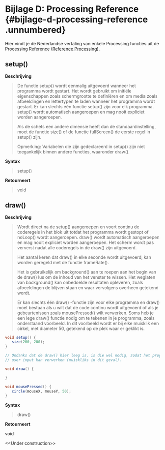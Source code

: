 # Bijlage D: Processing Reference {#bijlage-d-processing-reference .unnumbered}

Hier vindt je de Nederlandse vertaling van enkele Processing functies uit de Processing Reference ([Reference Processing](https://processing.org/reference)).

## setup()

**Beschrijving**

> De functie setup() wordt eenmalig uitgevoerd wanneer het programma wordt gestart. Het wordt gebruikt om initiële eigenschappen zoals schermgrootte te definiëren en om media zoals afbeeldingen en lettertypen te laden wanneer het programma wordt gestart. Er kan slechts één functie setup() zijn voor elk programma. setup() wordt automatisch aangeroepen en mag nooit expliciet worden aangeroepen.
>
> Als de schets een andere dimensie heeft dan de standaardinstelling, moet de functie size() of de functie fullScreen() de eerste regel in setup() zijn.
>
> Opmerking: Variabelen die zijn gedeclareerd in setup() zijn niet toegankelijk binnen andere functies, waaronder draw().

**Syntax**

> setup()

**Retourneert**

> void

## draw()

**Beschrijving**

> Wordt direct na de setup() aangeroepen en voert continu de coderegels in het blok uit totdat het programma wordt gestopt of noLoop() wordt aangeroepen. draw() wordt automatisch aangeroepen en mag nooit expliciet worden aangeroepen. Het scherm wordt pas ververst nadat alle coderegels in de draw() zijn uitgevoerd.
>
> Het aantal keren dat draw() in elke seconde wordt uitgevoerd, kan worden geregeld met de functie frameRate().
>
> Het is gebruikelijk om background() aan te roepen aan het begin van de draw() lus om de inhoud van het venster te wissen. Het weglaten van background() kan onbedoelde resultaten opleveren, zoals afbeeldingen de blijven staan en waar vervolgens overheen getekend wordt.
>
> Er kan slechts één draw() -functie zijn voor elke programma en draw() moet bestaan als u wilt dat de code continu wordt uitgevoerd of als je gebeurtenissen zoals mousePressed() wilt verwerken. Soms heb je een lege draw() functie nodig om te tekenen in je programma, zoals onderstaand voorbeeld. In dit voorbeeld wordt er bij elke muisklik een cirkel, met diameter 50, getekend op de plek waar er geklikt is.


```java
void setup() {
   size(200, 200);
}

// Ondanks dat de draw() hier leeg is, is die wel nodig, zodat het programma
// user input kan verwerken (muiskliks in dit geval).

void draw() {

}

void mousePressed() {
   circle(mouseX, mouseY, 50);
}
```

**Syntax**

> draw()

**Retourneert**

void

\<\<Under construction\>\>
